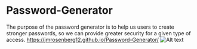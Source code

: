 # Password-Generator
The purpose of the password generator is to help us users to create stronger passwords, so we can provide greater security for a given type of access. 
https://jmrosenberg12.github.io/Password-Generator/
![Alt text](.png "Screen Shot") 
